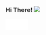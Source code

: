 ### Hi There! <img src="https://media.giphy.com/media/hvRJCLFzcasrR4ia7z/giphy.gif" width="25px">

<a href="https://www.instagram.com/davidzatica/">
  <img <img align="left" width="30px" height="30px" src="Instagram.svg">
</a>

<a href="https://www.upwork.com/freelancers/~019b064b90080117c9">
 <img <img align="left" width="30px" height="30px" src="Upwork.svg">
</a>

<a href="https://www.upwork.com/freelancers/~019b064b90080117c9">
 <img <img align="left" height="30px" src="">
</a>
